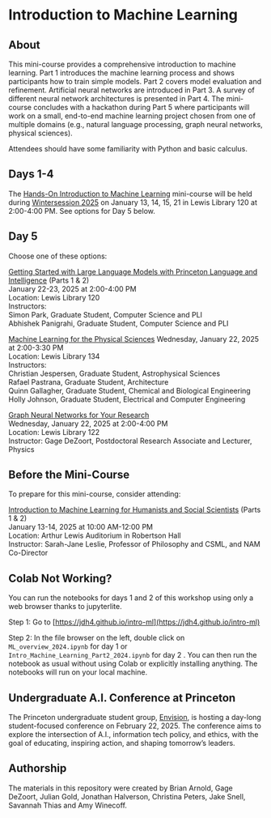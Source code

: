 # Introduction to Machine Learning

## About

This mini-course provides a comprehensive introduction to machine learning. Part 1 introduces the machine learning process and shows participants how to train simple models. Part 2 covers model evaluation and refinement. Artificial neural networks are introduced in Part 3. A survey of different neural network architectures is presented in Part 4. The mini-course concludes with a hackathon during Part 5 where participants will work on a small, end-to-end machine learning project chosen from one of multiple domains (e.g., natural language processing, graph neural networks, physical sciences).

Attendees should have some familiarity with Python and basic calculus.

## Days 1-4

The [Hands-On Introduction to Machine Learning](https://cglink.me/2gi/r1951382) mini-course will be held during [Wintersession 2025](https://winter.princeton.edu) on January 13, 14, 15, 21 in Lewis Library 120 at 2:00-4:00 PM. See options for Day 5 below.

## Day 5

Choose one of these options:

[Getting Started with Large Language Models with Princeton Language and Intelligence](https://cglink.me/2gi/r1951386) (Parts 1 & 2)  
January 22-23, 2025 at 2:00-4:00 PM  
Location: Lewis Library 120  
Instructors:  
Simon Park, Graduate Student, Computer Science and PLI  
Abhishek Panigrahi, Graduate Student, Computer Science and PLI  

[Machine Learning for the Physical Sciences](https://cglink.me/2gi/r1951387)
Wednesday, January 22, 2025 at 2:00-3:30 PM  
Location: Lewis Library 134  
Instructors:  
Christian Jespersen, Graduate Student, Astrophysical Sciences  
Rafael Pastrana, Graduate Student, Architecture  
Quinn Gallagher, Graduate Student, Chemical and Biological Engineering  
Holly Johnson, Graduate Student, Electrical and Computer Engineering  

[Graph Neural Networks for Your Research](https://cglink.me/2gi/r1951388)  
Wednesday, January 22, 2025 at 2:00-4:00 PM  
Location: Lewis Library 122  
Instructor: Gage DeZoort, Postdoctoral Research Associate and Lecturer, Physics  

## Before the Mini-Course

To prepare for this mini-course, consider attending:

[Introduction to Machine Learning for Humanists and Social Scientists](https://cglink.me/2gi/r1952533) (Parts 1 & 2)  
January 13-14, 2025 at 10:00 AM-12:00 PM  
Location: Arthur Lewis Auditorium in Robertson Hall  
Instructor: Sarah-Jane Leslie, Professor of Philosophy and CSML, and NAM Co-Director  

## Colab Not Working?

You can run the notebooks for days 1 and 2 of this workshop using only a web browser thanks to jupyterlite. 

Step 1: Go to [https://jdh4.github.io/intro-ml](https://jdh4.github.io/intro-ml)

Step 2: In the file browser on the left, double click on `ML_overview_2024.ipynb` for day 1 or `Intro_Machine_Learning_Part2_2024.ipynb` for day 2 . You can then run the notebook as usual without using Colab or explicitly installing anything. The notebooks will run on your local machine.

## Undergraduate A.I. Conference at Princeton

The Princeton undergraduate student group, [Envision](https://nam12.safelinks.protection.outlook.com/?url=https%3A%2F%2Fwww.envisionprinceton.com%2F%23page1&data=05%7C02%7Chalverson%40Princeton.EDU%7C016ce7f1c90242f8d7b508dd193e02fa%7C2ff601167431425db5af077d7791bda4%7C0%7C0%7C638694476311451151%7CUnknown%7CTWFpbGZsb3d8eyJFbXB0eU1hcGkiOnRydWUsIlYiOiIwLjAuMDAwMCIsIlAiOiJXaW4zMiIsIkFOIjoiTWFpbCIsIldUIjoyfQ%3D%3D%7C0%7C%7C%7C&sdata=vaQba4WX5uw5l0%2FmGNMU8Vkadb93MhnJs9EyfLIwSpU%3D&reserved=0), is hosting a day-long student-focused conference on February 22, 2025. The conference aims to explore the intersection of A.I., information tech policy, and ethics, with the goal of educating, inspiring action, and shaping tomorrow’s leaders.

## Authorship

The materials in this repository were created by Brian Arnold, Gage DeZoort, Julian Gold,
Jonathan Halverson, Christina Peters, Jake Snell, Savannah Thias and Amy Winecoff.
